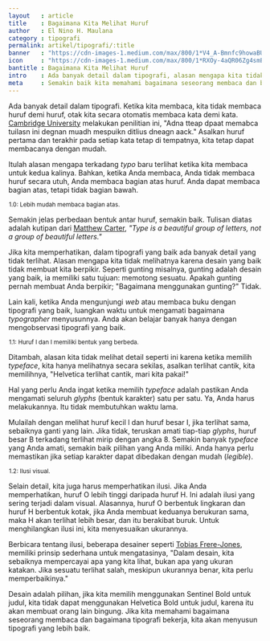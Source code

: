 ```yaml
---
layout   : article
title    : Bagaimana Kita Melihat Huruf
author   : El Nino H. Maulana
category : tipografi
permalink: artikel/tipografi/:title
banner   : "https://cdn-images-1.medium.com/max/800/1*V4_A-Bmnfc9howaBUY_uhQ.png"
icon     : "https://cdn-images-1.medium.com/max/800/1*RXOy-4aQR06Zg4smEZWkRw.png"
bantitle : Bagaimana Kita Melihat Huruf 
intro    : Ada banyak detail dalam tipografi, alasan mengapa kita tidak melihatnya karena desain yang baik tidak membuat kita berpikir.
meta     : Semakin baik kita memahami bagaimana seseorang membaca dan bagaimana tipografi bekerja, kita akan menyusun tipografi yang lebih baik.
---
```


Ada banyak detail dalam tipografi. Ketika kita membaca, kita tidak membaca huruf demi huruf, otak kita secara otomatis membaca kata demi kata. <a href="http://www.mrc-cbu.cam.ac.uk/people/matt.davis/cmabridge/" title="Cambridge University" target="_blank">Cambridge University</a> melakukan penilitian ini, "Adna tteap dpaat memabca tuilasn ini degnan muadh mespuikn ditlius dneagn aack." Asalkan huruf pertama dan terakhir pada setiap kata tetap di tempatnya, kita tetap dapat membacanya dengan mudah.

Itulah alasan mengapa terkadang *typo* baru terlihat ketika kita membaca untuk kedua kalinya. Bahkan, ketika Anda membaca, Anda tidak membaca huruf secara utuh, Anda membaca bagian atas huruf. Anda dapat membaca bagian atas, tetapi tidak bagian bawah.

<img src="data:image/png;base64,R0lGODlhAQABAAD/ACwAAAAAAQABAAACADs=" data-src="https://cdn-images-1.medium.com/max/800/1*wJg1g-A7jDb5PyN8Tr_WCA.png" alt="Lebih mudah membaca bagian atas." title="Lebih mudah membaca bagian atas."><small class="site-article__caption"><span class="oldstyle">1.0:</span> Lebih mudah membaca bagian atas.</small>

Semakin jelas perbedaan bentuk antar huruf, semakin baik. Tulisan diatas adalah kutipan dari <a href="https://en.wikipedia.org/wiki/Matthew_Carter" title="Matthew Carter" target="_blank">Matthew Carter</a>, *"Type is a beautiful group of letters, not a group of beautiful letters."*

Jika kita memperhatikan, dalam tipografi yang baik ada banyak detail yang tidak terlihat. Alasan mengapa kita tidak melihatnya karena desain yang baik tidak membuat kita berpikir. Seperti gunting misalnya, gunting adalah desain yang baik, ia memiliki satu tujuan: memotong sesuatu. Apakah gunting pernah membuat Anda berpikir; "Bagaimana menggunakan gunting?" Tidak.

Lain kali, ketika Anda mengunjungi *web* atau membaca buku dengan tipografi yang baik, luangkan waktu untuk mengamati bagaimana *typographer* menyusunnya. Anda akan belajar banyak hanya dengan mengobservasi tipografi yang baik.

<img src="data:image/png;base64,R0lGODlhAQABAAD/ACwAAAAAAQABAAACADs=" data-src="https://cdn-images-1.medium.com/max/800/1*mSypSsGHU58aL8742ous-w.png" alt="Huruf 'l' dan 'I' memiliki bentuk yang berbeda." title="Huruf 'l' dan 'I' memiliki bentuk yang berbeda."><small class="site-article__caption"><span class="oldstyle">1.1:</span> Huruf l dan I memiliki bentuk yang berbeda.</small>

Ditambah, alasan kita tidak melihat detail seperti ini karena ketika memilih *typeface*, kita hanya melihatnya secara sekilas, asalkan terlihat cantik, kita memilihnya, "Helvetica terlihat cantik, mari kita pakai!"

Hal yang perlu Anda ingat ketika memilih *typeface* adalah pastikan Anda mengamati seluruh *glyphs* (bentuk karakter) satu per satu. Ya, Anda harus melakukannya. Itu tidak membutuhkan waktu lama.

Mulailah dengan melihat huruf kecil l dan huruf besar I, jika terlihat sama, sebaiknya ganti yang lain. Jika tidak, teruskan amati tiap-tiap *glyphs*, huruf besar B terkadang terlihat mirip dengan angka 8. Semakin banyak *typeface* yang Anda amati, semakin baik pilihan yang Anda miliki. Anda hanya perlu memastikan jika setiap karakter dapat dibedakan dengan mudah (*legible*). 

<img src="data:image/png;base64,R0lGODlhAQABAAD/ACwAAAAAAQABAAACADs=" data-src="https://cdn-images-1.medium.com/max/800/1*rC0cMHaLk0Agk8ax55C3-g.png" alt="Ilusi visual." title="Ilusi visual."><small class="site-article__caption"><span class="oldstyle">1.2:</span> Ilusi visual.</small>

Selain detail, kita juga harus memperhatikan ilusi. Jika Anda memperhatikan, huruf O lebih tinggi daripada huruf H. Ini adalah ilusi yang sering terjadi dalam visual. Alasannya, huruf O berbentuk lingkaran dan huruf H berbentuk kotak, jika Anda membuat keduanya berukuran sama, maka H akan terlihat lebih besar, dan itu berakibat buruk. Untuk menghilangkan ilusi ini, kita menyesuaikan ukurannya. 

Berbicara tentang ilusi, beberapa desainer seperti <a href="https://en.wikipedia.org/wiki/Tobias_Frere-Jones" title="Tobias Frere-Jones" target="_blank">Tobias Frere-Jones</a>, memiliki prinsip sederhana untuk mengatasinya, "Dalam desain, kita sebaiknya mempercayai apa yang kita lihat, bukan apa yang ukuran katakan. Jika sesuatu terlihat salah, meskipun ukurannya benar, kita perlu memperbaikinya."

Desain adalah pilihan, jika kita memilih menggunakan Sentinel Bold untuk judul, kita tidak dapat menggunakan Helvetica Bold untuk judul, karena itu akan membuat orang lain bingung. Jika kita memahami bagaimana seseorang membaca dan bagaimana tipografi bekerja, kita akan menyusun tipografi yang lebih baik.

